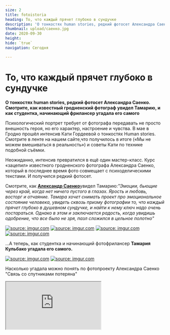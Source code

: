 ```yaml
---
size: 2
title: fotoistoria
heading: То, что каждый прячет глубоко в сундучке
description: 'О тонкостях human stories, редкий фотосет Александра Саенко. Смотрите, как известный гродненский фотограф увидел Тамарию и, как  начинающий фрилансер угадала   его самого  '
thumbnail: upload/саенко.jpg
date: 2020-09-30
height: 
hide: `true`
navigation: Сегодня

---
```

# **То, что каждый прячет глубоко в сундучке**

**О тонкостях human stories, редкий фотосет Александра Саенко. Смотрите, как известный гродненский фотограф увидел Тамарию, и как  студентка, начинающий фрилансер угадала его самого**

Психологический портрет требует от фотографа передавать не просто внешность героя, но его характер, настроение и чувства. В мае в Гродно прошёл интенсив Кати Гордеевой о тонкостях Human stories. Смотрите в ленте на нашем сайте,что получилось в итоге («Мы не можем вмешиваться в реальность») и советы Кати по технике подобной съёмки. 

Неожиданно, интенсив превратился в ещё один мастер-класс.  Курс «зацепил» известного гродненского фотографа  Александра Саенко, который в последнее время фото совмещает с психоделическими текстами. И получился редкий фотосет.

Смотрите, как [**Александр Саенко**](https://www.instagram.com/asayenka/)увидел Тамарию:_"Эмоции, бьющие через край, когда нет ничего пустого в глазах. Ярость и любовь, восторг и отчаяние. Тамара хочет снимать проект про эмоциональное состояние человека, увидеть сквозь призму фотографии то, что каждый прячет глубоко в душевном сундучке, и найти к нему ключ надо очень постараться. Однако в этом и заключается радость, когда увидишь одобрение, что все было не зря, пазл сложился в цельное полотно"_

<div class="gallery2">
<!-- Смените gallery2 на gallery3 или gallery4, цифра определяет количество картинок в одном ряду -->
<a href="https://imgur.com/U0Qdb6h"><img src="https://i.imgur.com/U0Qdb6h.jpg" title="source: imgur.com" /></a>
<a href="https://imgur.com/yBwr6hg"><img src="https://i.imgur.com/yBwr6hg.jpg" title="source: imgur.com" /></a>
<a href="https://imgur.com/fWh4rrp"><img src="https://i.imgur.com/fWh4rrp.jpg" title="source: imgur.com" /></a>
<a href="https://imgur.com/3LBh6L0"><img src="https://i.imgur.com/3LBh6L0.jpg" title="source: imgur.com" /></a>
</div>

...А теперь, как студентка и  начинающий фотофрилансер **Тамария Кульбако угадала его самого.**

<div class="gallery2">
<!-- Смените gallery2 на gallery3 или gallery4, цифра определяет количество картинок в одном ряду -->
<a href="https://imgur.com/LT9mf9z"><img src="https://i.imgur.com/LT9mf9z.jpg" title="source: imgur.com" /></a>
<a href="https://imgur.com/XnWO6nL"><img src="https://i.imgur.com/XnWO6nL.jpg" title="source: imgur.com" /></a>
</div>

Насколько угадала можно понять по фотопроекту Александра Саенко "Связь со спутниками потеряна"

<div><iframe class="youtube" src="https://www.youtube.com/embed/dgLeqipH0i4"></div>

ШСЖ-23, Гродно 2021-2022.
